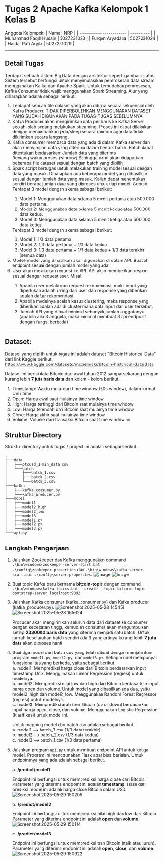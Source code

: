 # Tugas 2 Apache Kafka Kelompok 1 Kelas B

Anggota Kelompok:
| Nama                     | NRP        |
| ------------------------ | ---------- |
| Muhammad Faqih Husain    | 5027231023 |
| Furqon Aryadana          | 5027231024 |
| Haidar Rafi Aqyla        | 5027231029 |

_________________

## Detail Tugas
Terdapat sebuah sistem Big Data dengan arsitektur seperti gambar di atas. Sistem tersebut berfungsi untuk menyimulasikan pemrosesan data stream menggunakan Kafka dan Apache Spark. Untuk kemudahan pemrosesan, Kafka Consumer tidak wajib menggunakan Spark Streaming. Alur yang diharapkan adalah sebagai berikut.

<ol>
  <li>Terdapat sebuah file dataset yang akan dibaca secara sekuensial oleh Kafka Producer. TIDAK DIPERBOLEHKAN MENGGUNAKAN DATASET YANG SUDAH DIGUNAKAN PADA TUGAS-TUGAS SEBELUMNYA. </li>
  <li>Kafka Producer akan mengirimkan data per baris ke Kafka Server seolah-olah sedang melakukan streaming. Proses ini dapat dilakukan dengan menambahkan jeda/sleep secara random agar data tidak dikirimkan secara langsung.</li>
  <li>Kafka consumer membaca data yang ada di dalam Kafka server dan akan menyimpan data yang diterima dalam bentuk batch. Batch dapat ditentukan berdasarkan: 
Jumlah data yang diterima</li>
Rentang waktu proses (window) Sehingga nanti akan didapatkan beberapa file dataset sesuai dengan batch yang dipilih.
  <li>Spark script bertugas untuk melakukan training model sesuai dengan data yang masuk. Diharapkan ada beberapa model yang dihasilkan sesuai dengan jumlah data yang masuk. Kalian dapat menentukan sendiri berapa jumlah data yang diproses untuk tiap model. Contoh:</li>
    Terdapat 3 model dengan skema sebagai berikut:
    <ol>
    <li>Model 1: Menggunakan data selama 5 menit pertama atau 500.000 data pertama.</li>
    <li>Model 2: Menggunakan data selama 5 menit kedua atau 500.000 data kedua.</li>
    <li>Model 3: Menggunakan data selama 5 menit ketiga atau 500.000 data ketiga.</li>
    </ol>
    Terdapat 3 model dengan skema sebagai berikut:
    <ol>
    <li>Model 1: 1/3 data pertama</li>
    <li>Model 2: 1/3 data pertama + 1/3 data kedua</li>
    <li>Model 3: 1/3 data pertama + 1/3 data kedua + 1/3 data terakhir (semua data)</li>
    </ol>
  <li>Model-model yang dihasilkan akan digunakan di dalam API. Buatlah endpoint sesuai dengan jumlah model yang ada.</li>
  <li>User akan melakukan request ke API. API akan memberikan respon sesuai dengan request user. Misal:</li>
    <ol>
    <li>Apabila user melakukan request rekomendasi, maka input yang diperlukan adalah rating dari user dan response yang diberikan adalah daftar rekomendasi.</li>
    <li>Apabila modelnya adalah kasus clustering, maka response yang diberikan adalah ada di cluster mana data input dari user tersebut.</li>
    <li>Jumlah API yang dibuat minimal sebanyak jumlah anggotanya (apabila ada 3 anggota, maka minimal membuat 3 api endpoint dengan fungsi berbeda)</li>
    </ol>
</ol>

_________________

## Dataset:
Dataset yang dipilih untuk tugas ini adalah dataset "Bitcoin Historical Data" dari link Kaggle berikut.
https://www.kaggle.com/datasets/mczielinski/bitcoin-historical-data/data

Dataset ini berisi data Bitcoin dari awal tahun 2012 sampai sekarang dengan kurang lebih **7 juta baris data** dan kolom - kolom berikut.
1. Timestamp: Waktu mulai dari time window (60s window), dalam format Unix time
2. Open: Harga awal saat mulainya time window
3. High: Harga tertinggi dari Bitcoin saat mulainya time window
4. Low: Harga terendah dari Bitcoin saat mulainya time window
5. Close:  Harga akhir saat mulainya time window
6. Volume: Volume dari transaksi Bitcoin saat time window ini

## Struktur Directory
Struktur directory untuk tugas / project ini adalah sebagai berikut.
```
.
├───data
│   ├───btcusd_1-min_data.csv
│   └───batch
│       ├───batch_1.csv
│       ├───batch_2.csv
│       └───batch_3.csv
├───kafka
│   ├───kafka_consumer.py
│   └───kafka_producer.py
├───model
│   ├───model1
│   ├───model2_high
│   ├───model2_low
│   ├───model3
│   ├───model1.py
│   ├───model2.py
│   └───model3.py
└───api.py
```

## Langkah Pengerjaan
1. Jalankan Zookeeper dan Kafka menggunakan command `.\bin\windows\zookeeper-server-start.bat .\config\zookeeper.properties` dan `.\bin\windows\kafka-server-start.bat .\config\server.properties`.
![image](https://github.com/user-attachments/assets/06755903-2cfb-47ba-9965-ebdd560ed31a)
![image](https://github.com/user-attachments/assets/07ad9e8b-9826-437c-9529-78095b618189)

2. Buat topic Kafka baru bernama **bitcoin-topic** dengan command `.\bin\windows\kafka-topics.bat --create --topic bitcoin-topic --bootstrap-server localhost:9092`
3. Jalankan Kafka consumer (kafka_consumer.py) dan Kafka producer (kafka_producer.py).
![Screenshot 2025-05-28 145451](https://github.com/user-attachments/assets/cf3ea25c-24c7-4334-aca0-727d4f2f36f6)
![Screenshot 2025-05-28 165624](https://github.com/user-attachments/assets/8bd22b23-9f23-46f9-85b5-bff82b86216c)

   Producer akan mengirimkan seluruh data dari dataset ke consumer dengan kecepatan tinggi, kemudian consumer akan mengumpulkan setiap **2330000 baris data** yang diterima menjadi satu batch. Untuk jumlah keseluruhan batch sendiri ada 3 yang artinya kurang lebih **7 juta data** akan diproses nanti 

4. Buat tiga model dari batch csv yang telah dibuat dengan menjalankan program `model1.py`, `model2.py`, dan `model3.py`. Setiap model mempunyai fungsionalitas yang berbeda, yaitu sebagai berikut.
   <br>a. model1: Memprediksi harga close dari Bitcoin berdasarkan input timestamp Unix. Menggunakan Linear Regression (regresi) untuk modelnya.
   <br>b. model2: Memprediksi nilai low dan high dari Bitcoin berdasarkan input harga open dan volume. Untuk model yang dihasilkan ada dua, yaitu model2_high dan model2_low. Menggunakan Random Forest Regressor (regresi) untuk modelnya.
   <br>c. model3: Memprediksi arah tren Bitcoin (up or down) berdasarkan input harga open, close, dan volume. Menggunakan Logistic Regression (klasifikasi) untuk model ini.

   Untuk mapping model dan batch csv adalah sebagai berikut.
   <br>a. model1 --> batch_3.csv (1/3 data terakhir)
   <br>b. model2 --> batch_2.csv (1/3 data kedua)
   <br>c. model3 --> batch_1.csv (1/3 data pertama)
   
5. Jalankan program `api.py` untuk membuat endpoint API untuk ketiga model. Program ini menggunakan Flask agar bisa berjalan. Untuk endpointnya yang ada adalah sebagai berikut.

   a. **/predict/model1**

   Endpoint ini berfungsi untuk memprediksi harga close dari Bitcoin. Parameter yang diterima endpoint ini adalah **timestamp**. Hasil dari prediksi model ini adalah harga close Bitcoin dalam USD.
   ![Screenshot 2025-05-29 150205](https://github.com/user-attachments/assets/45ba051f-30b9-48ae-8ded-448fd372cd3d)

   b. **/predict/model2**
   
   Endpoint ini berfungsi untuk memprediksi nilai high dan low dari Bitcoin. Parameter yang diterima endpoint ini adalah **open** dan **volume**.
   ![Screenshot 2025-05-29 150114](https://github.com/user-attachments/assets/851110dc-e32e-484f-8278-23aaeab80501)

   c. **/predict/model3**
   
   Endpoint ini berfungsi untuk memprediksi tren Bitcoin (naik atau turun). Parameter yang diterima endpoint ini adalah **open**, **close**, dan **volume**.
   ![Screenshot 2025-05-29 150922](https://github.com/user-attachments/assets/3bd2b44c-b58f-4235-a1bb-76e48b6f1261)
